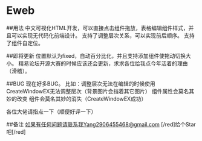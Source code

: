 # Eweb
##用法
中文可视化HTML开发，可以直接点击组件拖放，表格编辑组件样式，并且可以实现无代码化前端设计。
支持了调整层次关系，可以实现前后顺序。
支持了组件自定位。

##即将更新
位置默认为fixed，自动百分比化，并且支持添加组件使拖动切换大小。
精易论坛开源大赛的时候应该还会更新，求求各位给我点今年活着的理由（滑稽）。

##BUG
现在好多BUG。
比如：调整层次无法在编辑的时候使用CreateWindowEX无法调整层次（背景图片会挡着其它图片）
组件属性会莫名其妙的改变
组件会莫名其妙的消失（CreateWindowEX成功）

各位大佬请指点一下（顺便好评一下）

##备注
如果有任何问题请联系我Yang2906455468@gmail.com
[/red]给个Star吧[/red]

